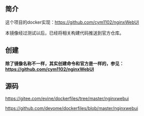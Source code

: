 ## 简介

这个项目的docker实现：https://github.com/cym1102/nginxWebUI

本镜像经过测试以后，已经将相关构建代码推送到官方仓库。

## 创建

**除了镜像名称不一样，其实创建命令和官方是一样的，参见：https://github.com/cym1102/nginxWebUI**

## 源码

https://gitee.com/evine/dockerfiles/tree/master/nginxwebui

https://github.com/devome/dockerfiles/blob/master/nginxwebui
